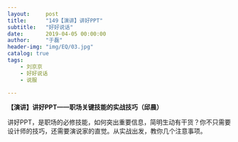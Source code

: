 ```yaml
---
layout:     post
title:      "149【演讲】讲好PPT"
subtitle:   "好好说话"
date:       2019-04-05 00:00:00
author:     "于磊"
header-img: "img/EQ/03.jpg"
catalog: true
tags:
    - 刘京京
    - 好好说话
    - 说服

---
```


**【演讲】讲好****PPT****——职场关键技能的实战技巧（邱晨）**

 

讲好PPT，是职场的必修技能，如何突出重要信息，简明生动有干货？你不只需要设计师的技巧，还需要演说家的直觉。从实战出发，教你几个注意事项。